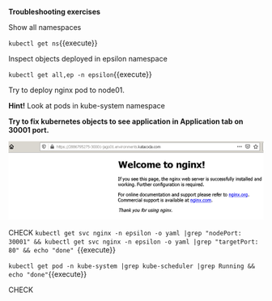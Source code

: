 **Troubleshooting exercises**

Show all namespaces

`kubectl get ns`{{execute}}


Inspect objects deployed in epsilon namespace

`kubectl get all,ep -n epsilon`{{execute}}


Try to deploy nginx pod to node01.

**Hint!**
Look at pods in kube-system namespace

**Try to fix kubernetes objects to see application in Application tab on 30001 port.**

![Web application](./assets/nginx-web.png)

CHECK
`kubectl get svc nginx -n epsilon -o yaml |grep "nodePort: 30001" && kubectl get svc nginx -n epsilon -o yaml |grep "targetPort: 80" && echo "done" `{{execute}}

`kubectl get pod -n kube-system |grep kube-scheduler |grep Running && echo "done"`{{execute}}

CHECK